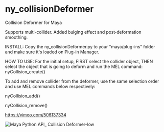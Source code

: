 # ny_collisionDeformer
Collision Deformer for Maya

Supports multi-collider. Added bulging effect and post-deformation smoothing. 

INSTALL:
Copy the ny_collisionDeformer.py to your "maya/plug-ins" folder and make sure it's loaded on Plug-in Manager.

HOW TO USE:
For the initial setup, FIRST select the collider object, THEN select the object that is going to deform and run the MEL command:
nyCollision_create()

To add and remove collider from the deformer, use the same selection order and use MEL commands below respectively:

nyCollision_add()

nyCollision_remove()

https://vimeo.com/506137334

![Maya Python API_ Collision Deformer-low](https://user-images.githubusercontent.com/41262770/115991413-f2c96e80-a5d0-11eb-91d1-992245264da6.gif)
